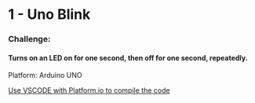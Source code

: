 # 1 - Uno Blink
### Challenge: 
#### Turns on an LED on for one second, then off for one second, repeatedly.

Platform: Arduino UNO

[Use VSCODE with Platform.io to compile the code](https://platformio.org/?ref=iotchallenges)

